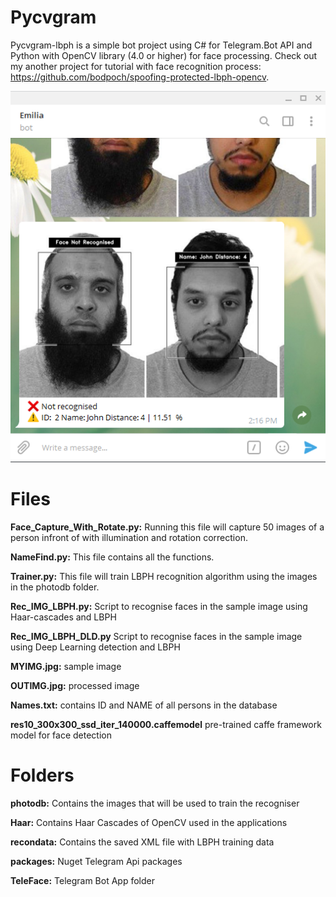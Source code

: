 # Pycvgram

Pycvgram-lbph is a simple bot project using C# for Telegram.Bot API 
and Python with OpenCV library (4.0 or higher) for face processing. Check out my another project for
tutorial with face recognition process: https://github.com/bodpoch/spoofing-protected-lbph-opencv.

![alt text](https://raw.githubusercontent.com/bodpoch/pycvgram-lbph/master/overview.png)

# Files

**Face_Capture_With_Rotate.py:** Running this file will capture 50 images of a person infront of with illumination and rotation correction.

**NameFind.py:** This file contains all the functions.

**Trainer.py:** This file will train LBPH recognition algorithm using the images in the photodb folder.

**Rec_IMG_LBPH.py:** Script to recognise faces in the sample image using Haar-cascades and LBPH

**Rec_IMG_LBPH_DLD.py** Script to recognise faces in the sample image using Deep Learning detection and LBPH

**MYIMG.jpg:** sample image

**OUTIMG.jpg:** processed image

**Names.txt:** contains ID and NAME of all persons in the database

**res10_300x300_ssd_iter_140000.caffemodel** pre-trained caffe framework model for face detection

# Folders

**photodb:** Contains the images that will be used to train the recogniser

**Haar:** Contains Haar Cascades of OpenCV used in the applications

**recondata:** Contains the saved XML file with LBPH training data

**packages:** Nuget Telegram Api packages

**TeleFace:** Telegram Bot App folder
